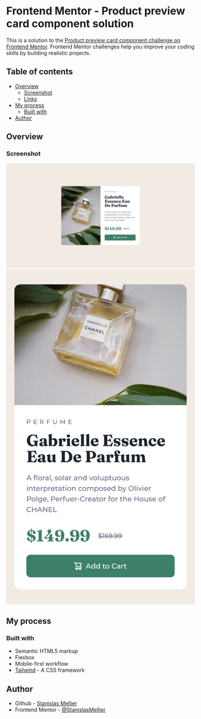 # Frontend Mentor - Product preview card component solution

This is a solution to the [Product preview card component challenge on Frontend Mentor](https://www.frontendmentor.io/challenges/product-preview-card-component-GO7UmttRfa). Frontend Mentor challenges help you improve your coding skills by building realistic projects.

## Table of contents

-   [Overview](#overview)
    -   [Screenshot](#screenshot)
    -   [Links](#links)
-   [My process](#my-process)
    -   [Built with](#built-with)
-   [Author](#author)

## Overview

### Screenshot

![](./screenshot-desktop.png)
![](./screenshot-mobile.png)

## My process

### Built with

-   Semantic HTML5 markup
-   Flexbox
-   Mobile-first workflow
-   [Tailwind](https://tailwindcss.com/) - A CSS framework

## Author

-   Github - [Stanislas Mellier](https://github.com/StanislasMellier)
-   Frontend Mentor - [@StanislasMellier](https://www.frontendmentor.io/profile/StanislasMellier)
